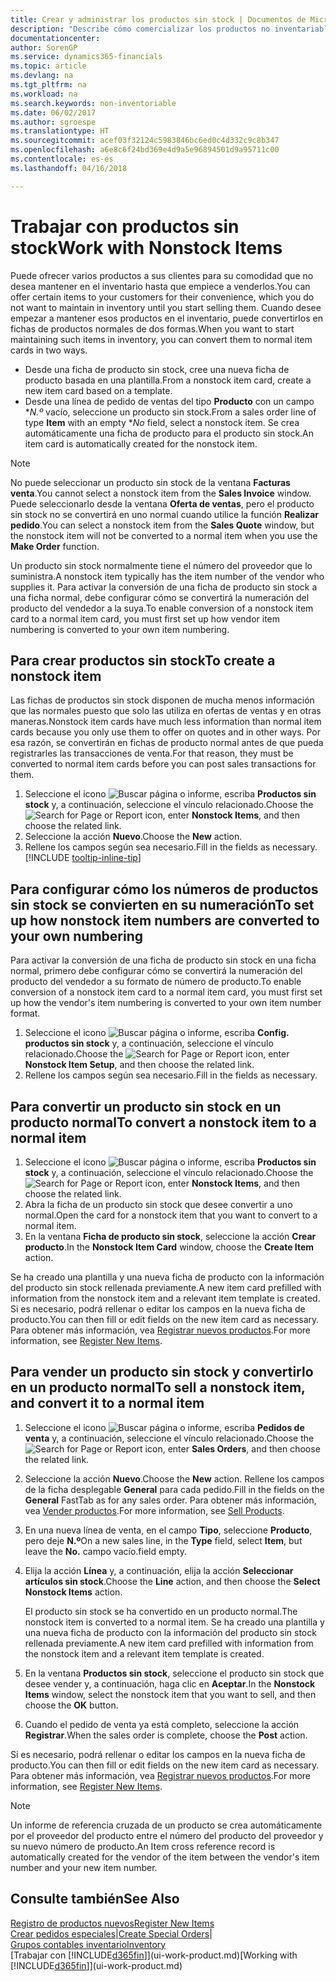 ```yaml
---
title: Crear y administrar los productos sin stock | Documentos de Microsoft
description: "Describe cómo comercializar los productos no inventariables o los productos que no se mantienen en el inventario."
documentationcenter: 
author: SorenGP
ms.service: dynamics365-financials
ms.topic: article
ms.devlang: na
ms.tgt_pltfrm: na
ms.workload: na
ms.search.keywords: non-inventoriable
ms.date: 06/02/2017
ms.author: sgroespe
ms.translationtype: HT
ms.sourcegitcommit: acef03f32124c5983846bc6ed0c4d332c9c8b347
ms.openlocfilehash: a6e8c6f24bd369e4d9a5e96894501d9a95711c00
ms.contentlocale: es-es
ms.lasthandoff: 04/16/2018

---
```

# <a name="work-with-nonstock-items"></a><span data-ttu-id="0a07d-103">Trabajar con productos sin stock</span><span class="sxs-lookup"><span data-stu-id="0a07d-103">Work with Nonstock Items</span></span>
<span data-ttu-id="0a07d-104">Puede ofrecer varios productos a sus clientes para su comodidad que no desea mantener en el inventario hasta que empiece a venderlos.</span><span class="sxs-lookup"><span data-stu-id="0a07d-104">You can offer certain items to your customers for their convenience, which you do not want to maintain in inventory until you start selling them.</span></span> <span data-ttu-id="0a07d-105">Cuando desee empezar a mantener esos productos en el inventario, puede convertirlos en fichas de productos normales de dos formas.</span><span class="sxs-lookup"><span data-stu-id="0a07d-105">When you want to start maintaining such items in inventory, you can convert them to normal item cards in two ways.</span></span>

* <span data-ttu-id="0a07d-106">Desde una ficha de producto sin stock, cree una nueva ficha de producto basada en una plantilla.</span><span class="sxs-lookup"><span data-stu-id="0a07d-106">From a nonstock item card, create a new item card based on a template.</span></span>
* <span data-ttu-id="0a07d-107">Desde una línea de pedido de ventas del tipo **Producto** con un campo \**N.º* vacío, seleccione un producto sin stock.</span><span class="sxs-lookup"><span data-stu-id="0a07d-107">From a sales order line of type **Item** with an empty \**No* field, select a nonstock item.</span></span> <span data-ttu-id="0a07d-108">Se crea automáticamente una ficha de producto para el producto sin stock.</span><span class="sxs-lookup"><span data-stu-id="0a07d-108">An item card is automatically created for the nonstock item.</span></span>

> [!NOTE]  
>   <span data-ttu-id="0a07d-109">No puede seleccionar un producto sin stock de la ventana **Facturas venta**.</span><span class="sxs-lookup"><span data-stu-id="0a07d-109">You cannot select a nonstock item from the **Sales Invoice** window.</span></span> <span data-ttu-id="0a07d-110">Puede seleccionarlo desde la ventana **Oferta de ventas**, pero el producto sin stock no se convertirá en uno normal cuando utilice la función **Realizar pedido**.</span><span class="sxs-lookup"><span data-stu-id="0a07d-110">You can select a nonstock item from the **Sales Quote** window, but the nonstock item will not be converted to a normal item when you use the **Make Order** function.</span></span>

<span data-ttu-id="0a07d-111">Un producto sin stock normalmente tiene el número del proveedor que lo suministra.</span><span class="sxs-lookup"><span data-stu-id="0a07d-111">A nonstock item typically has the item number of the vendor who supplies it.</span></span> <span data-ttu-id="0a07d-112">Para activar la conversión de una ficha de producto sin stock a una ficha normal, debe configurar cómo se convertirá la numeración del producto del vendedor a la suya.</span><span class="sxs-lookup"><span data-stu-id="0a07d-112">To enable conversion of a nonstock item card to a normal item card, you must first set up how vendor item numbering is converted to your own item numbering.</span></span>   

## <a name="to-create-a-nonstock-item"></a><span data-ttu-id="0a07d-113">Para crear productos sin stock</span><span class="sxs-lookup"><span data-stu-id="0a07d-113">To create a nonstock item</span></span>
<span data-ttu-id="0a07d-114">Las fichas de productos sin stock disponen de mucha menos información que las normales puesto que solo las utiliza en ofertas de ventas y en otras maneras.</span><span class="sxs-lookup"><span data-stu-id="0a07d-114">Nonstock item cards have much less information than normal item cards because you only use them to offer on quotes and in other ways.</span></span> <span data-ttu-id="0a07d-115">Por esa razón, se convertirán en fichas de producto normal antes de que pueda registrarles las transacciones de venta.</span><span class="sxs-lookup"><span data-stu-id="0a07d-115">For that reason, they must be converted to normal item cards before you can post sales transactions for them.</span></span>

1. <span data-ttu-id="0a07d-116">Seleccione el icono ![Buscar página o informe](media/ui-search/search_small.png "icono Buscar página o informe"), escriba **Productos sin stock** y, a continuación, seleccione el vínculo relacionado.</span><span class="sxs-lookup"><span data-stu-id="0a07d-116">Choose the ![Search for Page or Report](media/ui-search/search_small.png "Search for Page or Report icon") icon, enter **Nonstock Items**, and then choose the related link.</span></span>
2. <span data-ttu-id="0a07d-117">Seleccione la acción **Nuevo**.</span><span class="sxs-lookup"><span data-stu-id="0a07d-117">Choose the **New** action.</span></span>
3. <span data-ttu-id="0a07d-118">Rellene los campos según sea necesario.</span><span class="sxs-lookup"><span data-stu-id="0a07d-118">Fill in the fields as necessary.</span></span> [!INCLUDE [tooltip-inline-tip](includes/tooltip-inline-tip_md.md)]

## <a name="to-set-up-how-nonstock-item-numbers-are-converted-to-your-own-numbering"></a><span data-ttu-id="0a07d-119">Para configurar cómo los números de productos sin stock se convierten en su numeración</span><span class="sxs-lookup"><span data-stu-id="0a07d-119">To set up how nonstock item numbers are converted to your own numbering</span></span>
<span data-ttu-id="0a07d-120">Para activar la conversión de una ficha de producto sin stock en una ficha normal, primero debe configurar cómo se convertirá la numeración del producto del vendedor a su formato de número de producto.</span><span class="sxs-lookup"><span data-stu-id="0a07d-120">To enable conversion of a nonstock item card to a normal item card, you must first set up how the vendor's item numbering is converted to your own item number format.</span></span>

1. <span data-ttu-id="0a07d-121">Seleccione el icono ![Buscar página o informe](media/ui-search/search_small.png "icono Buscar página o informe"), escriba **Config. productos sin stock** y, a continuación, seleccione el vínculo relacionado.</span><span class="sxs-lookup"><span data-stu-id="0a07d-121">Choose the ![Search for Page or Report](media/ui-search/search_small.png "Search for Page or Report icon") icon, enter **Nonstock Item Setup**, and then choose the related link.</span></span>
2. <span data-ttu-id="0a07d-122">Rellene los campos según sea necesario.</span><span class="sxs-lookup"><span data-stu-id="0a07d-122">Fill in the fields as necessary.</span></span>

## <a name="to-convert-a-nonstock-item-to-a-normal-item"></a><span data-ttu-id="0a07d-123">Para convertir un producto sin stock en un producto normal</span><span class="sxs-lookup"><span data-stu-id="0a07d-123">To convert a nonstock item to a normal item</span></span>
1. <span data-ttu-id="0a07d-124">Seleccione el icono ![Buscar página o informe](media/ui-search/search_small.png "icono Buscar página o informe"), escriba **Productos sin stock** y, a continuación, seleccione el vínculo relacionado.</span><span class="sxs-lookup"><span data-stu-id="0a07d-124">Choose the ![Search for Page or Report](media/ui-search/search_small.png "Search for Page or Report icon") icon, enter **Nonstock Items**, and then choose the related link.</span></span>
2. <span data-ttu-id="0a07d-125">Abra la ficha de un producto sin stock que desee convertir a uno normal.</span><span class="sxs-lookup"><span data-stu-id="0a07d-125">Open the card for a nonstock item that you want to convert to a normal item.</span></span>
3. <span data-ttu-id="0a07d-126">En la ventana **Ficha de producto sin stock**, seleccione la acción **Crear producto**.</span><span class="sxs-lookup"><span data-stu-id="0a07d-126">In the **Nonstock Item Card** window, choose the **Create Item** action.</span></span>

<span data-ttu-id="0a07d-127">Se ha creado una plantilla y una nueva ficha de producto con la información del producto sin stock rellenada previamente.</span><span class="sxs-lookup"><span data-stu-id="0a07d-127">A new item card prefilled with information from the nonstock item and a relevant item template is created.</span></span> <span data-ttu-id="0a07d-128">Si es necesario, podrá rellenar o editar los campos en la nueva ficha de producto.</span><span class="sxs-lookup"><span data-stu-id="0a07d-128">You can then fill or edit fields on the new item card as necessary.</span></span> <span data-ttu-id="0a07d-129">Para obtener más información, vea [Registrar nuevos productos](inventory-how-register-new-items.md).</span><span class="sxs-lookup"><span data-stu-id="0a07d-129">For more information, see [Register New Items](inventory-how-register-new-items.md).</span></span>

## <a name="to-sell-a-nonstock-item-and-convert-it-to-a-normal-item"></a><span data-ttu-id="0a07d-130">Para vender un producto sin stock y convertirlo en un producto normal</span><span class="sxs-lookup"><span data-stu-id="0a07d-130">To sell a nonstock item, and convert it to a normal item</span></span>
1. <span data-ttu-id="0a07d-131">Seleccione el icono ![Buscar página o informe](media/ui-search/search_small.png "icono Buscar página o informe"), escriba **Pedidos de venta** y, a continuación, seleccione el vínculo relacionado.</span><span class="sxs-lookup"><span data-stu-id="0a07d-131">Choose the ![Search for Page or Report](media/ui-search/search_small.png "Search for Page or Report icon") icon, enter **Sales Orders**, and then choose the related link.</span></span>
2. <span data-ttu-id="0a07d-132">Seleccione la acción **Nuevo**.</span><span class="sxs-lookup"><span data-stu-id="0a07d-132">Choose the **New** action.</span></span> <span data-ttu-id="0a07d-133">Rellene los campos de la ficha desplegable **General** para cada pedido.</span><span class="sxs-lookup"><span data-stu-id="0a07d-133">Fill in the fields on the **General** FastTab as for any sales order.</span></span> <span data-ttu-id="0a07d-134">Para obtener más información, vea [Vender productos](sales-how-sell-products.md).</span><span class="sxs-lookup"><span data-stu-id="0a07d-134">For more information, see [Sell Products](sales-how-sell-products.md).</span></span>
3. <span data-ttu-id="0a07d-135">En una nueva línea de venta, en el campo **Tipo**, seleccione **Producto**, pero deje **N.º**</span><span class="sxs-lookup"><span data-stu-id="0a07d-135">On a new sales line, in the **Type** field, select **Item**, but leave the **No.**</span></span> <span data-ttu-id="0a07d-136">campo vacío.</span><span class="sxs-lookup"><span data-stu-id="0a07d-136">field empty.</span></span>
4. <span data-ttu-id="0a07d-137">Elija la acción **Línea** y, a continuación, elija la acción **Seleccionar artículos sin stock**.</span><span class="sxs-lookup"><span data-stu-id="0a07d-137">Choose the **Line** action, and then choose the **Select Nonstock Items** action.</span></span>

    <span data-ttu-id="0a07d-138">El producto sin stock se ha convertido en un producto normal.</span><span class="sxs-lookup"><span data-stu-id="0a07d-138">The nonstock item is converted to a normal item.</span></span> <span data-ttu-id="0a07d-139">Se ha creado una plantilla y una nueva ficha de producto con la información del producto sin stock rellenada previamente.</span><span class="sxs-lookup"><span data-stu-id="0a07d-139">A new item card prefilled with information from the nonstock item and a relevant item template is created.</span></span>
5. <span data-ttu-id="0a07d-140">En la ventana **Productos sin stock**, seleccione el producto sin stock que desee vender y, a continuación, haga clic en **Aceptar**.</span><span class="sxs-lookup"><span data-stu-id="0a07d-140">In the **Nonstock Items** window, select the nonstock item that you want to sell, and then choose the **OK** button.</span></span>
6. <span data-ttu-id="0a07d-141">Cuando el pedido de venta ya está completo, seleccione la acción **Registrar**.</span><span class="sxs-lookup"><span data-stu-id="0a07d-141">When the sales order is complete, choose the **Post** action.</span></span>

<span data-ttu-id="0a07d-142">Si es necesario, podrá rellenar o editar los campos en la nueva ficha de producto.</span><span class="sxs-lookup"><span data-stu-id="0a07d-142">You can then fill or edit fields on the new item card as necessary.</span></span> <span data-ttu-id="0a07d-143">Para obtener más información, vea [Registrar nuevos productos](inventory-how-register-new-items.md).</span><span class="sxs-lookup"><span data-stu-id="0a07d-143">For more information, see [Register New Items](inventory-how-register-new-items.md).</span></span>

> [!NOTE]  
>   <span data-ttu-id="0a07d-144">Un informe de referencia cruzada de un producto se crea automáticamente por el proveedor del producto entre el número del producto del proveedor y su nuevo número de producto.</span><span class="sxs-lookup"><span data-stu-id="0a07d-144">An Item cross reference record is automatically created for the vendor of the item between the vendor's item number and your new item number.</span></span>

## <a name="see-also"></a><span data-ttu-id="0a07d-145">Consulte también</span><span class="sxs-lookup"><span data-stu-id="0a07d-145">See Also</span></span>
[<span data-ttu-id="0a07d-146">Registro de productos nuevos</span><span class="sxs-lookup"><span data-stu-id="0a07d-146">Register New Items</span></span>](inventory-how-register-new-items.md)  
<span data-ttu-id="0a07d-147">[Crear pedidos especiales](sales-how-to-create-special-orders.md)|</span><span class="sxs-lookup"><span data-stu-id="0a07d-147">[Create Special Orders](sales-how-to-create-special-orders.md)|</span></span>  
[<span data-ttu-id="0a07d-148">Grupos contables inventario</span><span class="sxs-lookup"><span data-stu-id="0a07d-148">Inventory</span></span>](inventory-manage-inventory.md)  
<span data-ttu-id="0a07d-149">[Trabajar con [!INCLUDE[d365fin](includes/d365fin_md.md)]](ui-work-product.md)</span><span class="sxs-lookup"><span data-stu-id="0a07d-149">[Working with [!INCLUDE[d365fin](includes/d365fin_md.md)]](ui-work-product.md)</span></span>

